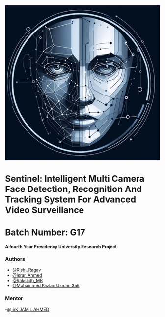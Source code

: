 
![Logo](https://raw.githubusercontent.com/rishi-ragav/Sentinel-tracking-system/main/image-options/_214af88f-b611-43f6-8f6a-88ceac31be05.jpg)


# Sentinel: Intelligent Multi Camera Face Detection, Recognition And Tracking System For Advanced Video  Surveillance

# Batch Number: G17
#### A fourth Year Presidency University Research Project

### Authors

- [@Rishi_Ragav](https://github.com/rishi-ragav)
- [@Israr_Ahmed](https://github.com/Israr28)
- [@Rakshith_MB]()
- [@Mohammed Fazian Usman Sait]()

### Mentor

-[@ SK JAMIL AHMED]()

